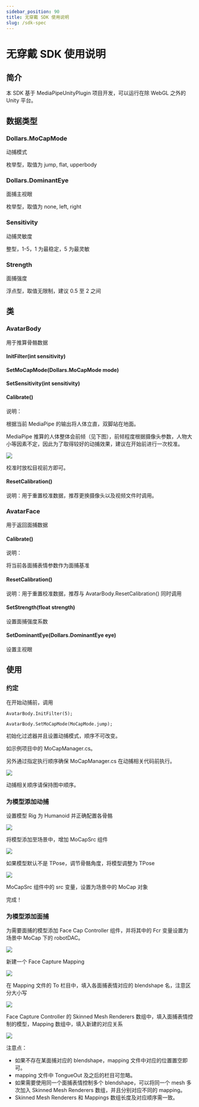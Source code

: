 ```yaml
---
sidebar_position: 90
title: 无穿戴 SDK 使用说明
slug: /sdk-spec
---
```


# 无穿戴 SDK 使用说明

## 简介

本 SDK 基于 MediaPipeUnityPlugin 项目开发，可以运行在除 WebGL 之外的 Unity 平台。

## 数据类型

### Dollars.MoCapMode

动捕模式

枚举型，取值为 jump, flat, upperbody

### Dollars.DominantEye

面捕主视眼

枚举型，取值为 none, left, right

### Sensitivity

动捕灵敏度

整型，1-5，1 为最稳定，5 为最灵敏

### Strength

面捕强度

浮点型，取值无限制，建议 0.5 至 2 之间

## 类

### AvatarBody

用于推算骨骼数据

#### InitFilter(int sensitivity)

#### SetMoCapMode(Dollars.MoCapMode mode)

#### SetSensitivity(int sensitivity)

#### Calibrate()

说明：

根据当前 MediaPipe 的输出将人体立直，双脚站在地面。

MediaPipe 推算的人体整体会前倾（见下图），前倾程度根据摄像头参数，人物大小等因素不定，因此为了取得较好的动捕效果，建议在开始前进行一次校准。

![](../img/mediapipe.png#center)

校准时放松目视前方即可。

#### ResetCalibration()

说明：用于重置校准数据，推荐更换摄像头以及视频文件时调用。

### AvatarFace

用于返回面捕数据

#### Calibrate()

说明：

将当前各面捕表情参数作为面捕基准

#### ResetCalibration()

说明：用于重置校准数据，推荐与 AvatarBody.ResetCalibration() 同时调用

#### SetStrength(float strength)

设置面捕强度系数

#### SetDominantEye(Dollars.DominantEye eye)

设置主视眼

## 使用

### 约定

在开始动捕前，调用

`AvatarBody.InitFilter(5);`

`AvatarBody.SetMoCapMode(MoCapMode.jump);`

初始化过滤器并且设置动捕模式，顺序不可改变。

如示例项目中的 MoCapManager.cs。

另外通过指定执行顺序确保 MoCapManager.cs 在动捕相关代码前执行。

![](../img/execution.png#center)

动捕相关顺序请保持图中顺序。

### 为模型添加动捕

设置模型 Rig 为 Humanoid 并正确配置各骨骼

![](../img/sdk-spec1.png#center)

将模型添加至场景中，增加 MoCapSrc 组件

![](../img/sdk-spec2.png#center)

如果模型默认不是 TPose，调节骨骼角度，将模型调整为 TPose

![](../img/sdk-spec3.png#center)

MoCapSrc 组件中的 src 变量，设置为场景中的 MoCap 对象

完成！

### 为模型添加面捕

为需要面捕的模型添加 Face Cap Controller 组件，并将其中的 Fcr 变量设置为场景中 MoCap 下的 robotDAC。

![](../img/sdk-spec4.png#center)

新建一个 Face Capture Mapping

![](../img/sdk-spec5.png#center)

在 Mapping 文件的 To 栏目中，填入各面捕表情对应的 blendshape 名，注意区分大小写

![](../img/sdk-spec6.png#center)

Face Capture Controller 的 Skinned Mesh Renderers 数组中，填入面捕表情控制的模型，Mapping 数组中，填入新建的对应关系

![](../img/sdk-spec7.png#center)

注意点：

- 如果不存在某面捕对应的 blendshape，mapping 文件中对应的位置置空即可。
- mapping 文件中 TongueOut 及之后的栏目可忽略。
- 如果需要使用同一个面捕表情控制多个 blendshape，可以将同一个 mesh 多次加入 Skinned Mesh Renderers 数组，并且分别对应不同的 mapping。
- Skinned Mesh Renderers 和 Mappings 数组长度及对应顺序需一致。